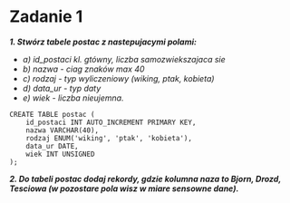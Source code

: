 # Zadanie 1


***1. Stwórz tabele postac z nastepujacymi polami:***
* *a) id_postaci kl. gtówny, liczba samozwiekszajaca sie*
* *b) nazwa - ciag znaków max 40*
* *c) rodzaj - typ wyliczeniowy (wiking, ptak, kobieta)*
* *d) data_ur - typ daty*
* *e) wiek - liczba nieujemna.*


```
CREATE TABLE postac (
    id_postaci INT AUTO_INCREMENT PRIMARY KEY,
    nazwa VARCHAR(40),
    rodzaj ENUM('wiking', 'ptak', 'kobieta'),
    data_ur DATE,
    wiek INT UNSIGNED
);
```
***2. Do tabeli postac dodaj rekordy, gdzie kolumna naza to Bjorn, Drozd, Tesciowa (w pozostare pola wisz w miare sensowne dane).***
